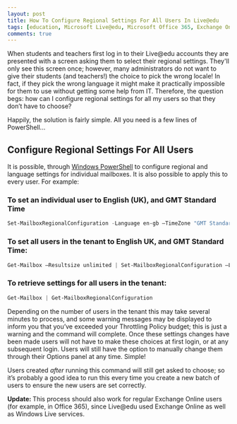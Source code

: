 ```yaml
---
layout: post
title: How To Configure Regional Settings For All Users In Live@edu
tags: [education, Microsoft Live@edu, Microsoft Office 365, Exchange Online, Outlook Live, Powershell]
comments: true
---
```

When students and teachers&nbsp;first log in to their Live@edu&nbsp;accounts they are presented with a screen asking them to select their regional settings.&nbsp;They'll only see this screen once; however, many administrators do not want to give their students (and teachers!) the choice to pick the wrong locale!&nbsp;In fact, if they pick the wrong language it might make it practically impossible for them to use without getting some help from IT. Therefore, the question begs: how can I configure regional settings for all my users so that they don’t have to choose?

Happily, the solution is fairly simple. All you need is a few lines of PowerShell...

<h2><strong>Configure Regional Settings For All Users</strong></h2>

It is possible, through <a title="Connect to Exchange Online using remote PowerShell" href="http://technet.microsoft.com/en-GB/library/jj984289(v=exchg.150).aspx" target="_blank" rel="noopener">Windows PowerShell</a> to configure regional and language settings for individual mailboxes. It is also possible to apply this to every user. For example:

<h3><strong>To set an individual user to English (UK), and GMT Standard Time</strong></h3>

```powershell
Set-MailboxRegionalConfiguration -Language en-gb –TimeZone "GMT Standard Time"
```

<h3><strong>To set all users in the tenant to English UK, and GMT Standard Time:</strong></h3>

```powershell
Get-Mailbox –Resultsize unlimited | Set-MailboxRegionalConfiguration –Language en-gb –TimeZone "GMT Standard Time"
```

<h3><strong>To retrieve settings for all users in the tenant:</strong></h3>

```powershell
Get-Mailbox | Get-MailboxRegionalConfiguration
```

Depending on the number of users in the tenant this may take several minutes to process, and some warning messages may be displayed to inform you that you’ve exceeded your Throttling Policy budget; this is just a warning and the command will complete. Once these settings changes have been made users will not have to make these choices at first login, or at any subsequent login. Users will still have the option to manually change them through their Options panel at any time. Simple!

Users created <em>after</em> running this command will still get asked to choose; so it’s probably a good idea to run this every time you create a new batch of users to ensure the new users are set correctly.

<strong>Update: </strong>This process should also work for regular Exchange Online users (for example, in Office 365), since Live@edu used Exchange Online as well as Windows Live services.